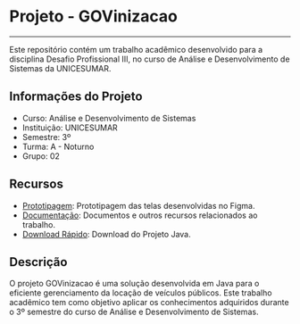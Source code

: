 # Projeto - GOVinizacao
---
Este repositório contém um trabalho acadêmico desenvolvido para a disciplina Desafio Profissional III, no curso de Análise e Desenvolvimento de Sistemas da UNICESUMAR.
## Informações do Projeto

* Curso: Análise e Desenvolvimento de Sistemas
* Instituição: UNICESUMAR
* Semestre: 3º
* Turma: A - Noturno
* Grupo: 02
## Recursos

* [Prototipagem](https://bit.ly/GOVinicao): Prototipagem das telas desenvolvidas no Figma.
* [Documentação](https://bit.ly/DocumentacaoGOV): Documentos e outros recursos relacionados ao trabalho.
* [Download Rápido](https://github.com/GabrielLuizLupionVinhaes/Projeto---GOVinizacao/archive/refs/heads/main.zip): Download do Projeto Java.
## Descrição

O projeto GOVinizacao é uma solução desenvolvida em Java para o eficiente gerenciamento da locação de veículos públicos. Este trabalho acadêmico tem como objetivo aplicar os conhecimentos adquiridos durante o 3º semestre do curso de Análise e Desenvolvimento de Sistemas.
